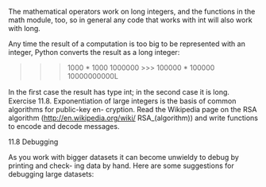 The mathematical operators work on long integers, and the functions in the math module, too, so in general any code that works with int will also work with long.

Any time the result of a computation is too big to be represented with an integer, Python converts the result as a long integer:

>>> 1000 * 1000 1000000 >>> 100000 * 100000 10000000000L

In the ﬁrst case the result has type int; in the second case it is long. Exercise 11.8. Exponentiation of large integers is the basis of common algorithms for public-key en- cryption. Read the Wikipedia page on the RSA algorithm (http://en.wikipedia.org/wiki/ RSA_(algorithm)) and write functions to encode and decode messages.

11.8 Debugging

As you work with bigger datasets it can become unwieldy to debug by printing and check- ing data by hand. Here are some suggestions for debugging large datasets: